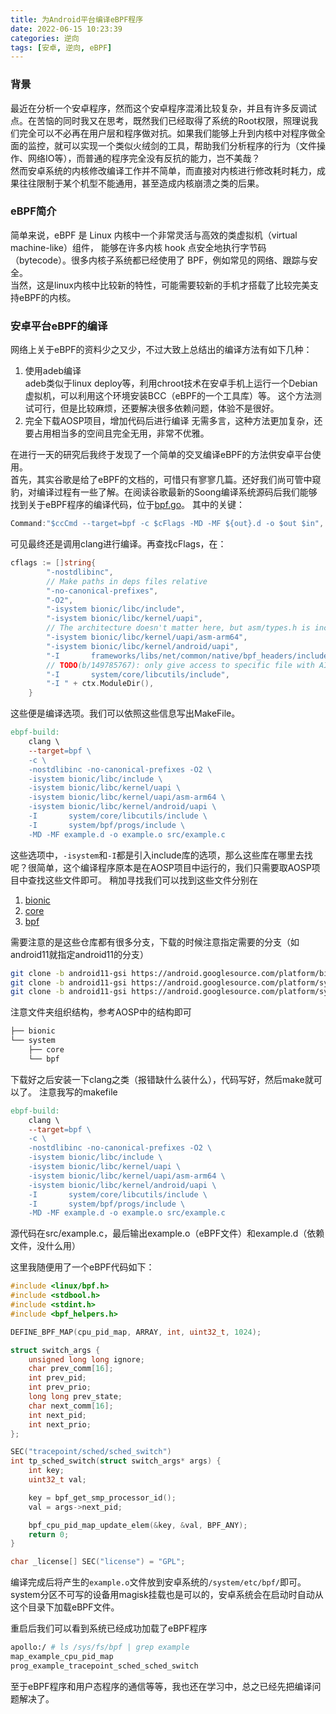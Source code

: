 ```yaml
---
title: 为Android平台编译eBPF程序
date: 2022-06-15 10:23:39
categories: 逆向
tags: [安卓, 逆向, eBPF]
---
```


### 背景
最近在分析一个安卓程序，然而这个安卓程序混淆比较复杂，并且有许多反调试点。在苦恼的同时我又在思考，既然我们已经取得了系统的Root权限，照理说我们完全可以不必再在用户层和程序做对抗。如果我们能够上升到内核中对程序做全面的监控，就可以实现一个类似火绒剑的工具，帮助我们分析程序的行为（文件操作、网络IO等），而普通的程序完全没有反抗的能力，岂不美哉？  
然而安卓系统的内核修改编译工作并不简单，而直接对内核进行修改耗时耗力，成果往往限制于某个机型不能通用，甚至造成内核崩溃之类的后果。  
<!-- more -->
### eBPF简介
简单来说，eBPF 是 Linux 内核中一个非常灵活与高效的类虚拟机（virtual machine-like）组件， 能够在许多内核 hook 点安全地执行字节码（bytecode）。很多内核子系统都已经使用了 BPF，例如常见的网络、跟踪与安全。  
当然，这是linux内核中比较新的特性，可能需要较新的手机才搭载了比较完美支持eBPF的内核。

### 安卓平台eBPF的编译

网络上关于eBPF的资料少之又少，不过大致上总结出的编译方法有如下几种：  
1. 使用adeb编译  
    adeb类似于linux deploy等，利用chroot技术在安卓手机上运行一个Debian虚拟机，可以利用这个环境安装BCC（eBPF的一个工具库）等。
    这个方法测试可行，但是比较麻烦，还要解决很多依赖问题，体验不是很好。
2. 完全下载AOSP项目，增加代码后进行编译
   无需多言，这种方法更加复杂，还要占用相当多的空间且完全无用，非常不优雅。

在进行一天的研究后我终于发现了一个简单的交叉编译eBPF的方法供安卓平台使用。  
首先，其实谷歌是给了eBPF的文档的，可惜只有寥寥几篇。还好我们尚可管中窥豹，对编译过程有一些了解。在阅读谷歌最新的Soong编译系统源码后我们能够找到关于eBPF程序的编译代码，位于[bpf.go](https://android.googlesource.com/platform/build/soong/+/master/bpf/bpf.go)。
其中的关键：
```go
Command:"$ccCmd --target=bpf -c $cFlags -MD -MF ${out}.d -o $out $in",
```
可见最终还是调用clang进行编译。再查找cFlags，在：
```go
cflags := []string{
		"-nostdlibinc",
		// Make paths in deps files relative
		"-no-canonical-prefixes",
		"-O2",
		"-isystem bionic/libc/include",
		"-isystem bionic/libc/kernel/uapi",
		// The architecture doesn't matter here, but asm/types.h is included by linux/types.h.
		"-isystem bionic/libc/kernel/uapi/asm-arm64",
		"-isystem bionic/libc/kernel/android/uapi",
		"-I       frameworks/libs/net/common/native/bpf_headers/include/bpf",
		// TODO(b/149785767): only give access to specific file with AID_* constants
		"-I       system/core/libcutils/include",
		"-I " + ctx.ModuleDir(),
	}
```
这些便是编译选项。我们可以依照这些信息写出MakeFile。
```makefile
ebpf-build:
	clang \
	--target=bpf \
	-c \
	-nostdlibinc -no-canonical-prefixes -O2 \
	-isystem bionic/libc/include \
	-isystem bionic/libc/kernel/uapi \
	-isystem bionic/libc/kernel/uapi/asm-arm64 \
	-isystem bionic/libc/kernel/android/uapi \
	-I       system/core/libcutils/include \
	-I       system/bpf/progs/include \
	-MD -MF example.d -o example.o src/example.c
```
这些选项中，`-isystem`和`-I`都是引入include库的选项，那么这些库在哪里去找呢？很简单，这个编译程序原本是在AOSP项目中运行的，我们只需要取AOSP项目中查找这些文件即可。
稍加寻找我们可以找到这些文件分别在
1. [bionic](https://android.googlesource.com/platform/bionic/)
2. [core](https://android.googlesource.com/platform/system/core/)
3. [bpf](https://android.googlesource.com/platform/system/bpf/)

需要注意的是这些仓库都有很多分支，下载的时候注意指定需要的分支（如android11就指定android11的分支）
```bash
git clone -b android11-gsi https://android.googlesource.com/platform/bionic
git clone -b android11-gsi https://android.googlesource.com/platform/system/core/
git clone -b android11-gsi https://android.googlesource.com/platform/system/bpf/
```
注意文件夹组织结构，参考AOSP中的结构即可
```bash
├── bionic
└── system
    ├── core
    └── bpf

```
下载好之后安装一下clang之类（报错缺什么装什么），代码写好，然后make就可以了。
注意我写的makefile
```makefile
ebpf-build:
	clang \
	--target=bpf \
	-c \
	-nostdlibinc -no-canonical-prefixes -O2 \
	-isystem bionic/libc/include \
	-isystem bionic/libc/kernel/uapi \
	-isystem bionic/libc/kernel/uapi/asm-arm64 \
	-isystem bionic/libc/kernel/android/uapi \
	-I       system/core/libcutils/include \
	-I       system/bpf/progs/include \
	-MD -MF example.d -o example.o src/example.c
```
源代码在src/example.c，最后输出example.o（eBPF文件）和example.d（依赖文件，没什么用）

这里我随便用了一个eBPF代码如下：
```c
#include <linux/bpf.h>
#include <stdbool.h>
#include <stdint.h>
#include <bpf_helpers.h>

DEFINE_BPF_MAP(cpu_pid_map, ARRAY, int, uint32_t, 1024);

struct switch_args {
    unsigned long long ignore;
    char prev_comm[16];
    int prev_pid;
    int prev_prio;
    long long prev_state;
    char next_comm[16];
    int next_pid;
    int next_prio;
};

SEC("tracepoint/sched/sched_switch")
int tp_sched_switch(struct switch_args* args) {
    int key;
    uint32_t val;

    key = bpf_get_smp_processor_id();
    val = args->next_pid;

    bpf_cpu_pid_map_update_elem(&key, &val, BPF_ANY);
    return 0;
}

char _license[] SEC("license") = "GPL";
```
编译完成后将产生的`example.o`文件放到安卓系统的`/system/etc/bpf/`即可。system分区不可写的设备用magisk挂载也是可以的，安卓系统会在启动时自动从这个目录下加载eBPF文件。

重启后我们可以看到系统已经成功加载了eBPF程序
```bash
apollo:/ # ls /sys/fs/bpf | grep example
map_example_cpu_pid_map
prog_example_tracepoint_sched_sched_switch
```
至于eBPF程序和用户态程序的通信等等，我也还在学习中，总之已经先把编译问题解决了。
